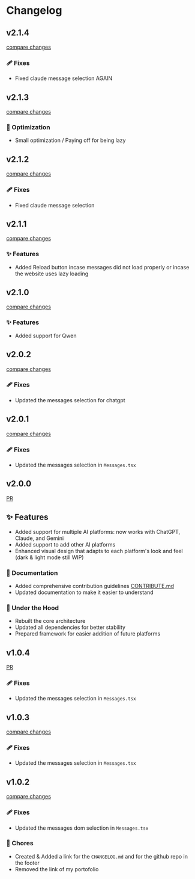 # Changelog

## v2.1.4

[compare changes](https://github.com/COUSCOUSZ/BetterGPT/commit/)

### 🩹 Fixes

- Fixed claude message selection AGAIN

## v2.1.3

[compare changes](https://github.com/COUSCOUSZ/BetterGPT/commit/6c52d40b6596cf3efac887e214f259553464e6b4)

### 🔧 Optimization

- Small optimization / Paying off for being lazy

## v2.1.2

[compare changes](https://github.com/COUSCOUSZ/BetterGPT/commit/613d7295f7141de74d4f912daf31e0afd242538e)

### 🩹 Fixes

- Fixed claude message selection 

## v2.1.1

[compare changes](https://github.com/COUSCOUSZ/BetterGPT/commit/cfd13377440d615c268052b18924010c690fa2e2)

### ✨ Features

- Added Reload button incase messages did not load properly or incase the website uses lazy loading

## v2.1.0

[compare changes](https://github.com/COUSCOUSZ/BetterGPT/commit/18ce6c873857d695bd9950f92b3e74e0e4d02b08)

### ✨ Features

- Added support for Qwen

## v2.0.2

[compare changes](https://github.com/COUSCOUSZ/BetterGPT/commit/d375838bc06d77f9422731eb225896cb54ca0317)

### 🩹 Fixes

- Updated the messages selection for chatgpt

## v2.0.1

[compare changes](https://github.com/COUSCOUSZ/BetterGPT/commit/299583eec18ca06afd9be2498f68ec1b14970728)

### 🩹 Fixes

- Updated the messages selection in `Messages.tsx`

## v2.0.0

[PR](https://github.com/COUSCOUSZ/BetterGPT/pull/7)

## ✨ Features

- Added support for multiple AI platforms: now works with ChatGPT, Claude, and Gemini
- Added support to add other AI platforms
- Enhanced visual design that adapts to each platform's look and feel (dark & light mode still WIP)

### 📝 Documentation

- Added comprehensive contribution guidelines [CONTRIBUTE.md](CONTRIBUTE.md)
- Updated documentation to make it easier to understand

### 🔧 Under the Hood

- Rebuilt the core architecture
- Updated all dependencies for better stability
- Prepared framework for easier addition of future platforms

## v1.0.4

[PR](https://github.com/COUSCOUSZ/BetterGPT/pull/6)

### 🩹 Fixes

- Updated the messages selection in `Messages.tsx`

## v1.0.3

[compare changes](https://github.com/COUSCOUSZ/BetterGPT/commit/cdb26b71168795999bf1bd4ffae95df25e68f5eb)

### 🩹 Fixes

- Updated the messages selection in `Messages.tsx`

## v1.0.2

[compare changes](https://github.com/COUSCOUSZ/BetterGPT/commit/2cb0d7265f949fa4a65c8ad0c2ff45e5e0d6e4e5)

### 🩹 Fixes

- Updated the messages dom selection in `Messages.tsx`

### 🏡 Chores

- Created & Added a link for the `CHANGELOG.md` and for the github repo in the footer
- Removed the link of my portofolio
